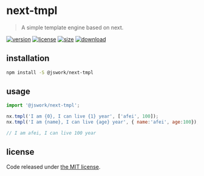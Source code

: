 # next-tmpl
> A simple template engine based on next.

[![version][version-image]][version-url]
[![license][license-image]][license-url]
[![size][size-image]][size-url]
[![download][download-image]][download-url]

## installation
```bash
npm install -S @jswork/next-tmpl
```

## usage
```js
import '@jswork/next-tmpl';

nx.tmpl('I am {0}, I can live {1} year', ['afei', 100]);
nx.tmpl('I am {name}, I can live {age} year', { name:'afei', age:100});

// I am afei, I can live 100 year
```

## license
Code released under [the MIT license](https://github.com/afeiship/next-tmpl/blob/master/LICENSE.txt).

[version-image]: https://img.shields.io/npm/v/@jswork/next-tmpl
[version-url]: https://npmjs.org/package/@jswork/next-tmpl

[license-image]: https://img.shields.io/npm/l/@jswork/next-tmpl
[license-url]: https://github.com/afeiship/next-tmpl/blob/master/LICENSE.txt

[size-image]: https://img.shields.io/bundlephobia/minzip/@jswork/next-tmpl
[size-url]: https://github.com/afeiship/next-tmpl/blob/master/dist/next-tmpl.min.js

[download-image]: https://img.shields.io/npm/dm/@jswork/next-tmpl
[download-url]: https://www.npmjs.com/package/@jswork/next-tmpl